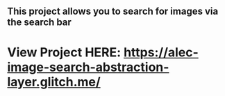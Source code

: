 ## This project allows you to search for images via the search bar
# View Project HERE: https://alec-image-search-abstraction-layer.glitch.me/
